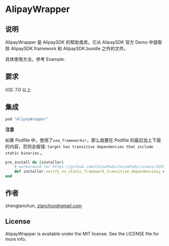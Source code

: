 # AlipayWrapper

## 说明

AlipayWrapper 是 AlipaySDK 的帮助类库。它从 AlipaySDK 官方 Demo 中提取除 AlipaySDK.framework 和 AlipaySDK.bundle 之外的文件。

具体使用方法，参考 Example.

## 要求

iOS: 7.0 以上


## 集成

```ruby
pod "AlipayWrapper"
```

**注意**

如果 Podfile 中，使用了`use_frameworks!`，那么就要在 Podfile 的最后加上下面的内容，否则会报错: `target has transitive dependencies that include static binaries` 。

```ruby
pre_install do |installer|
    # workaround for https://github.com/CocoaPods/CocoaPods/issues/3289
    def installer.verify_no_static_framework_transitive_dependencies; end
end

```

## 作者

zhenglanchun, zlanchun@gmail.com

## License

AlipayWrapper is available under the MIT license. See the LICENSE file for more info.
